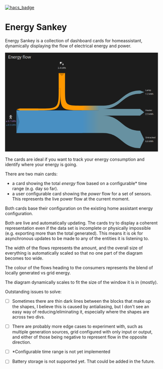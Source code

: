 [![hacs_badge](https://img.shields.io/badge/HACS-Custom-41BDF5.svg?style=for-the-badge)](https://github.com/hacs/integration)

# Energy Sankey

Energy Sankey is a collection of dashboard cards for homeassistant, dynamically displaying the flow of electrical energy and power.

![alt text](image.png)

The cards are ideal if you want to track your energy consumption and identify where your energy is going.

There are two main cards:
 - a card showing the total _energy_ flow based on a configurable* time range (e.g. day so far).
 - a user configurable card showing the _power_ flow for a set of sensors. This represents the live power flow at the current moment.

Both cards base their configuration on the existing home assistant energy configuration.

Both are live and automatically updating. The cards try to display a coherent representation even if the data set is incomplete or physically impossible (e.g. exporting more than the total generated). This means it is ok for asynchronous updates to be made to any of the entities it is listening to.

The width of the flows represents the amount, and the overall size of everything is automatically scaled so that no one part of the diagram becomes too wide.

The colour of the flows heading to the consumers represents the blend of locally generated vs grid energy.

The diagram dynamically scales to fit the size of the window it is in (mostly).


Outstanding issues to solve:
- [ ] Sometimes there are thin dark lines between the blocks that make up the shapes, I believe this is caused by antialiasing, but I don't see an easy way of reducing/eliminating it, especially where the shapes are across two divs.
- [ ] There are probably more edge cases to experiment with, such as multiple generation sources, grid configured with only input or output, and either of those being negative to represent flow in the opposite direction.
- [ ] *Configurable time range is not yet implemented


- [ ] Battery storage is not supported yet. That could be added in the future.
